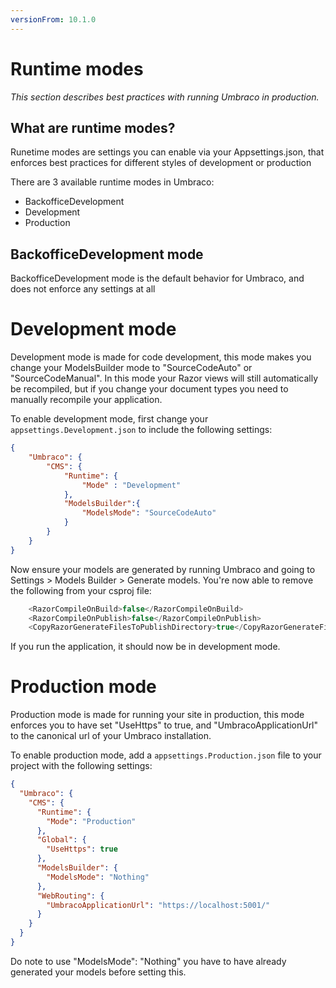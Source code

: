 ```yaml
---
versionFrom: 10.1.0
---
```


# Runtime modes

_This section describes best practices with running Umbraco in production._

## What are runtime modes?

Runetime modes are settings you can enable via your Appsettings.json, that enforces best practices for different styles of development or production

There are 3 available runtime modes in Umbraco:

- BackofficeDevelopment
- Development
- Production

## BackofficeDevelopment mode

BackofficeDevelopment mode is the default behavior for Umbraco, and does not enforce any settings at all

# Development mode

Development mode is made for code development, this mode makes you change your ModelsBuilder mode to "SourceCodeAuto" or "SourceCodeManual".
In this mode your Razor views will still automatically be recompiled, but if you change your document types you need to manually recompile your application.

To enable development mode, first change your `appsettings.Development.json` to include the following settings:

```json
{
    "Umbraco": {
        "CMS": {
            "Runtime": {
                "Mode" : "Development"
            },
            "ModelsBuilder":{
                "ModelsMode": "SourceCodeAuto"
            }
        }
    }
}
```

Now ensure your models are generated by running Umbraco and going to Settings > Models Builder > Generate models.
You're now able to remove the following from your csproj file:

```c#
    <RazorCompileOnBuild>false</RazorCompileOnBuild>
    <RazorCompileOnPublish>false</RazorCompileOnPublish>
    <CopyRazorGenerateFilesToPublishDirectory>true</CopyRazorGenerateFilesToPublishDirectory>
```

If you run the application, it should now be in development mode.

# Production mode

Production mode is made for running your site in production, this mode enforces you to have set "UseHttps" to true, and "UmbracoApplicationUrl" to the canonical url of your Umbraco installation.

To enable production mode, add a `appsettings.Production.json` file to your project with the following settings: 

```json
{
  "Umbraco": {
    "CMS": {
      "Runtime": {
        "Mode": "Production"
      },
      "Global": {
        "UseHttps": true
      },
      "ModelsBuilder": {
        "ModelsMode": "Nothing"
      },
      "WebRouting": {
        "UmbracoApplicationUrl": "https://localhost:5001/"
      }
    }
  }
}
```

Do note to use "ModelsMode": "Nothing" you have to have already generated your models before setting this.
